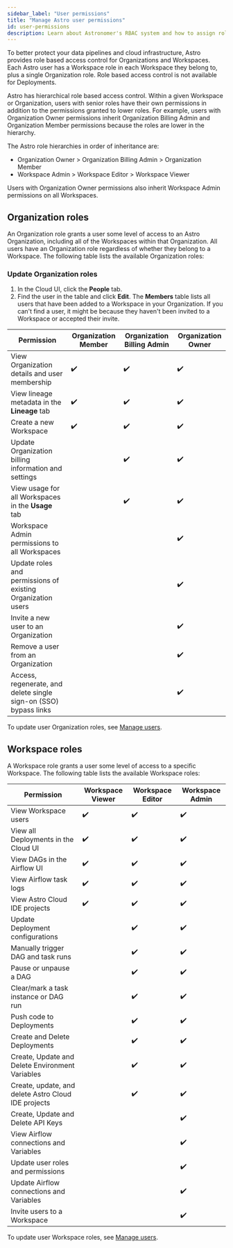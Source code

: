 ```yaml
---
sidebar_label: "User permissions"
title: "Manage Astro user permissions"
id: user-permissions
description: Learn about Astronomer's RBAC system and how to assign roles to users.
---
```


To better protect your data pipelines and cloud infrastructure, Astro provides role based access control for Organizations and Workspaces. Each Astro user has a Workspace role in each Workspace they belong to, plus a single Organization role. Role based access control is not available for Deployments.

Astro has hierarchical role based access control. Within a given Workspace or Organization, users with senior roles have their own permissions in addition to the permissions granted to lower roles. For example, users with Organization Owner permissions inherit Organization Billing Admin and Organization Member permissions because the roles are lower in the hierarchy. 

The Astro role hierarchies in order of inheritance are: 

- Organization Owner > Organization Billing Admin > Organization Member 
- Workspace Admin > Workspace Editor > Workspace Viewer

Users with Organization Owner permissions also inherit Workspace Admin permissions on all Workspaces.

## Organization roles

An Organization role grants a user some level of access to an Astro Organization, including all of the Workspaces within that Organization. All users have an Organization role regardless of whether they belong to a Workspace. The following table lists the available Organization roles:

### Update Organization roles

1. In the Cloud UI, click the **People** tab.
2. Find the user in the table and click **Edit**. The **Members** table lists all users that have been added to a Workspace in your Organization. If you can't find a user, it might be because they haven't been invited to a Workspace or accepted their invite.

| Permission                                                       | **Organization Member** | **Organization Billing Admin** | **Organization Owner** |
| ---------------------------------------------------------------- | ----------------------- | ------------------------------ | ---------------------- |
| View Organization details and user membership                    | ✔️                       | ✔️                              | ✔️                      |
| View lineage metadata in the **Lineage** tab                     | ✔️                       | ✔️                              | ✔️                      |
| Create a new Workspace                                           | ✔️                       | ✔️                              | ✔️                      |
| Update Organization billing information and settings             |                         | ✔️                              | ✔️                      |
| View usage for all Workspaces in the **Usage** tab               |                         | ✔️                              | ✔️                      |
| Workspace Admin permissions to all Workspaces                    |                         |                                | ✔️                      |
| Update roles and permissions of existing Organization users      |                         |                                | ✔️                      |
| Invite a new user to an Organization                             |                         |                                | ✔️                      |
| Remove a user from an Organization                               |                         |                                | ✔️                      |
| Access, regenerate, and delete single sign-on (SSO) bypass links |                         |                                | ✔️                      |

To update user Organization roles, see [Manage users](add-user.md).

## Workspace roles

A Workspace role grants a user some level of access to a specific Workspace. The following table lists the available Workspace roles:

| Permission                                          | **Workspace Viewer** | **Workspace Editor** | **Workspace Admin** |
| --------------------------------------------------- | -------------------- | -------------------- | ------------------- |
| View Workspace users                                | ✔️                    | ✔️                    | ✔️                   |
| View all Deployments in the Cloud UI                | ✔️                    | ✔️                    | ✔️                   |
| View DAGs in the Airflow UI                         | ✔️                    | ✔️                    | ✔️                   |
| View Airflow task logs                              | ✔️                    | ✔️                    | ✔️                   |
| View Astro Cloud IDE projects                       | ✔️                    | ✔️                    | ✔️                   |
| Update Deployment configurations                    |                      | ✔️                    | ✔️                   |
| Manually trigger DAG and task runs                  |                      | ✔️                    | ✔️                   |
| Pause or unpause a DAG                              |                      | ✔️                    | ✔️                   |
| Clear/mark a task instance or DAG run               |                      | ✔️                    | ✔️                   |
| Push code to Deployments                            |                      | ✔️                    | ✔️                   |
| Create and Delete Deployments                       |                      | ✔️                    | ✔️                   |
| Create, Update and Delete Environment Variables     |                      | ✔️                    | ✔️                   |
| Create, update, and delete Astro Cloud IDE projects |                      | ✔️                    | ✔️                   |
| Create, Update and Delete API Keys                  |                      |                      | ✔️                   |
| View Airflow connections and Variables              |                      |                      | ✔️                   |
| Update user roles and permissions                   |                      |                      | ✔️                   |
| Update Airflow connections and Variables            |                      |                      | ✔️                   |
| Invite users to a Workspace                         |                      |                      | ✔️                   |

To update user Workspace roles, see [Manage users](add-user.md).
